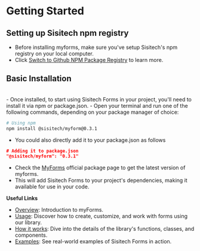 # Getting Started

## Setting up Sisitech npm registry
- Before installing myforms, make sure you've setup Sisitech's npm registry on your local computer. 
- Click [Switch to Github NPM Package Registry](https://sisitech.github.io/SisitechDocs/Server%20Admin/npm%20registry/) to learn more.

## Basic Installation
<br>
- Once installed, to start using Sisitech Forms in your project, you'll need to install it via npm or package.json. 
- Open your terminal and run one of the following commands, depending on your package manager of choice:

```bash
# Using npm
npm install @sisitech/myform@0.3.1
```

- You could also directly add it to your package.json as follows

```json
# Adding it to package.json
"@sisitech/myform": "0.3.1"
```

- Check the [MyForms](https://github.com/orgs/sisitech/packages/npm/package/myform) official package page to get the latest version of myforms.
- This will add Sisitech Forms to your project's dependencies, making it available for use in your code.


**Useful Links**
- [Overview](../myForms/overview.md): Introduction to myForms.
- [Usage](../myForms/usage.md): Discover how to create, customize, and work with forms using our library.
- [How it works](../myForms//howItWorks.md): Dive into the details of the library's functions, classes, and components.
- [Examples](../myForms/examples.md): See real-world examples of Sisitech Forms in action.